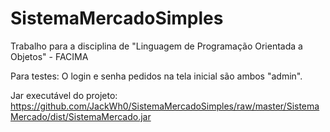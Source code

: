 # SistemaMercadoSimples
Trabalho para a disciplina de "Linguagem de Programação Orientada a Objetos" - FACIMA

Para testes: O login e senha pedidos na tela inicial são ambos "admin".

Jar executável do projeto: https://github.com/JackWh0/SistemaMercadoSimples/raw/master/SistemaMercado/dist/SistemaMercado.jar
